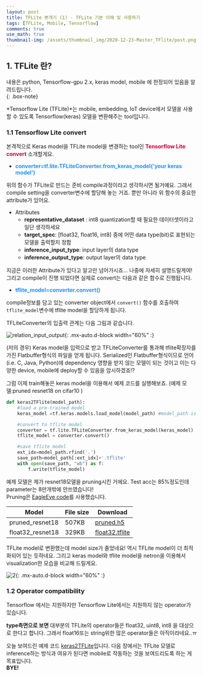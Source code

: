 ```yaml
---
layout: post
title: TFLite 뽀개기 (1) - TFLite 기본 이해 및 사용하기
tags: [TFLite, Mobile, Tensorflow]
comments: true
use_math: true
thumbnail-img: /assets/thumbnail_img/2020-12-23-Master_TFlite/post.png
---
```


## 1. TFLite 란?  
내용은 python, Tensorflow-gpu 2.x, keras model, mobile 에 한정되어 있음을 알려드립니다.  
{: .box-note}

*Tensorflow Lite (TFLite)*는 mobile, embedding, IoT device에서 모델을 사용할 수 있도록 Tensorflow(keras) 모델을 변환해주는 tool입니다.


### 1.1 Tensorflow Lite convert

본격적으로 Keras model을 TFLite model을 변경하는 tool인 <span style="color:#C70039">**Tensorflow Lite convert**</span> 소개할게요.

- <span style="color:DodgerBlue">**converter=tf.lite.TFLiteConverter.from_keras_model('your keras model')**</span>

위의 함수가 TFLite로 만드는 준비 compile과정이라고 생각하시면 될거예요. 그래서 compile setting을 converter변수에 할당해 놓는 거죠.
뿐만 아니라 위 함수의 중요한 attribute가 있어요.

- Attributes
	- **representative_dataset** : int8 quantization할 때 필요한 데이터셋이라고 일단 생각하세요
	- **target_spec**: [float32, float16, int8] 중에 어떤 data type(bit)로 표현되는 모델을 출력할지 정함
	- **inference_input_type**: input layer의 data type
	- **inference_output_type**: output layer의 data type

지금은 이러한 Attribute가 있다고 알고만 넘어가시죠... 나중에 자세히 설명드릴게여!  
그리고 compile이 진행 되었다면 실제로 convert는 다음과 같은 함수로 진행됩니다.

-  <span style="color:DodgerBlue">**tflite_model=converter.convert()**</span>

compile정보를 담고 있는 converter object에서 ```convert()``` 함수를 호출하여 ```tflite_model```변수에 tflite model을 할당하게 됩니다.

TFLiteConverter의 입출력 관계는 다음 그림과 같습니다.

![relation_input_output](https://da2so.github.io/assets/post_img/2020-12-23-Master_TFlite/1.png){: .mx-auto.d-block width="60%" :}

(저의 경우) Keras model을 입력으로 받고 TFLiteConverter를 통과해 tflite확장자를 가진 Flatbuffer형식의 파일을 얻게 됩니다.
Serialized인 Flatbuffer형식이므로 언어(i.e. C, Java, Python)에 dependency 영향을 받지 않는 모델이 되는 것이고 이는 다양한 device, mobile에 deploy할 수 있음을 암시하겠죠!?

그럼 이제 train해놓은 keras model을 이용해서 예제 코드를 실행해보죠. 
(예제 모델:pruned resnet18 on cifar10 )


```python
def keras2TFlite(model_path):
    #load a pre-trained model
    keras_model =tf.keras.models.load_model(model_path) #model_path is 'cifar10_resnet18_pruned.h5'

    #convert to tflite model
    converter = tf.lite.TFLiteConverter.from_keras_model(keras_model)
    tflite_model = converter.convert()

    #save tflite model
    ext_idx=model_path.rfind('.')
    save_path=model_path[:ext_idx]+'.tflite'
    with open(save_path, "wb") as f:
        f.write(tflite_model)
```


예제 모델은 제가 resnet18모델을 pruning시킨 거에요. Test acc는 85%정도인데 parameter는 8만개밖에 안쓰였습니다!  
Pruning은 [EagleEye code](https://github.com/da2so/Eagleeye_Tensorflow)를 사용했습니다.

|Model|File size|Download|
|-----|--------|---------|
|pruned_resnet18|507KB|[pruned.h5](https://drive.google.com/file/d/15fmEkZYk0bvi_9YbsBw5jZELuzoz7gym/view?usp=sharing)|
|float32_resnet18|329KB|[float32.tflite](https://drive.google.com/file/d/1IpjGsOwqaqBg3S7RqSxVR3aN0qOF_AMS/view?usp=sharing)|

TFLite model로 변환했는데 model size가 줄었네요! 역시 TFLite model이 더 최적화되어 있는 듯하네요.
그리고 keras model와 tflite model을 netron을 이용해서 visualization한 모습을 비교해 드릴게요.

![2](https://da2so.github.io/assets/post_img/2020-12-23-Master_TFlite/2.png){: .mx-auto.d-block width="60%" :}


### 1.2 Operator compatibility

Tensorflow 에서는 지원하지만 Tensorflow Lite에서는 지원하지 않는 operator가 있습니다.  

**type측면으로 보면** 대부분의 TFLite의 operator들은 float32, uint8, int8 을 대상으로 한다고 합니다. 그래서 float16또는 string위한 많은 operator들은 아직이라네요..ㅠ  


오늘 보여드린 예제 코드 [keras2TFLite](https://github.com/da2so/Conquer_TFLite/blob/main/1_keras2TFLite.py)입니다.
다음 장에서는 TFLite 모델로 inference하는 방식과 여유가 된다면 mobile로 작동하는 것을 보여드리도록 하는 게 목표입니다.  
**BYE!**

